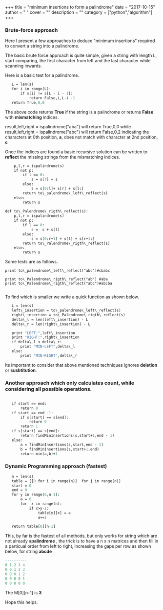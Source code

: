 
+++
title = "minimum insertions to form a palindrome"
date = "2017-10-15"
author = " "
cover = ""
description = ""
category = ["python","algorithm"]
+++

### Brute-force approach

 Here I present a few approaches to deduce "minimum insertions" required to convert a string into a palindrome.

 The basic brute force approach is quite simple, given a string with length L, start comparing, the first character from left and the last character while scanning inwards.

  Here is a basic test for a palindrome.

 ```def ispalindrome(s):
    L = len(s) 
    for i in range(L):
        if s[i] != s[L - i - 1]:
            return False,i,L-i -1
    return True,0,0

```
 The above code returns **True** if the string is a palindrome or returns **False** with **mismatching** indices.

  result,left,right = ispalindrome("aba") will return True,0,0 while result,left,right = ispalindrome("abc") will return False,0,2 indicating the characters at 0th position, **a**, does not match with character at 2nd position, **c** 

  Once the indices are found a basic recursive solution can be written to **reflect** the missing strings from the mismatching indices. 

```def to\_palendrome\_left\_reflect(s):
    p,l,r = ispalindrome(s)
    if not p: 
        if l == 0:
            s = s[r] + s
        else:
            s = s[0:l]+ s[r] + s[l:]
        return to\_palendrome\_left\_reflect(s)
    else: 
        return s
        
def to\_Palendrome\_rigth\_reflect(s):
    p,l,r = ispalindrome(s)
    if not p: 
        if l == 0:
            s =  s + s[l]
        else:
            s = s[0:r+1] + s[l] + s[r+1:]
        return to\_Palendrome\_rigth\_reflect(s)
    else: 
        return s

```
  Some tests are as follows. 

```print to\_palendrome\_left\_reflect("ab") #bab
print to\_palendrome\_left\_reflect("abc")#cbabc

print to\_Palendrome\_rigth\_reflect("ab") #aba
print to\_Palendrome\_rigth\_reflect("abc")#abcba


```
 To find which is smaller we write a quick function as shown below.

 ```def find\_Minimum\_Insertions(s):
    L = len(s)
    left\_insertion = to\_palendrome\_left\_reflect(s)
    right\_insertion = to\_Palendrome\_rigth\_reflect(s)
    delta\_l = len(left\_insertion) - L
    delta\_r = len(right\_insertion) - L

    print "LEFT:",left\_insertion
    print "RIGHT:",right\_insertion
    if delta\_l < delta\_r:
        print "MIN-LEFT",delta\_l
    else:
        print "MIN-RIGHT",delta\_r

```
 Its important to consider that above mentioned techniques ignores **deletion** or **susbtitution**.

 ### Another approach which only calculates count, while considering all possible operations.

 ```def findMinInsertions(s,start,end):
    
    if start == end:
        return 0
    if start == end -1:
        if s[start] == s[end]:
            return 0
        return 1
    if s[start] == s[end]:
        return findMinInsertions(s,start+1,end - 1)
    else:
        a = findMinInsertions(s,start,end - 1)
        b = findMinInsertions(s,start+1,end) 
        return min(a,b)+1

```
 ### Dynamic Programming approach (fastest)

 ```def findMin\_Insertions\_count\_Dynamicly(s):
    n = len(s)
    table = [[0 for i in range(n)]  for j in range(n)]
    start = 0
    end = 0 
    for y in range(0,n-1):
        a = 0
        for  x in range(n):
            if x>y-1:
                table[y][x] = a
                a+=1
                 
    return table[0][n-1]

```
 This, by far is the fastest of all methods, but only works for string which are not already a**palindrome** , the trick is to have a n x n  matrices and then fill in a particual order from left to right, increasing the gaps per row as shown below, for string **abcde** 

  

```a b c d e
----------
0 1 2 3 4
0 0 1 2 3 
0 0 0 1 2 
0 0 0 0 1 
0 0 0 0 0

```
 The M[0][n-1] is **3**

 Hope this helps.




